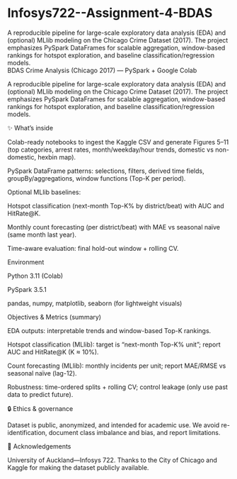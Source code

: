 # Infosys722--Assignment-4-BDAS
A reproducible pipeline for large-scale exploratory data analysis (EDA) and (optional) MLlib modeling on the Chicago Crime Dataset (2017). The project emphasizes PySpark DataFrames for scalable aggregation, window-based rankings for hotspot exploration, and baseline classification/regression models.  
BDAS Crime Analysis (Chicago 2017) — PySpark + Google Colab

A reproducible pipeline for large-scale exploratory data analysis (EDA) and (optional) MLlib modeling on the Chicago Crime Dataset (2017). The project emphasizes PySpark DataFrames for scalable aggregation, window-based rankings for hotspot exploration, and baseline classification/regression models.

✨ What’s inside

Colab-ready notebooks to ingest the Kaggle CSV and generate Figures 5–11 (top categories, arrest rates, month/weekday/hour trends, domestic vs non-domestic, hexbin map).

PySpark DataFrame patterns: selections, filters, derived time fields, groupBy/aggregations, window functions (Top-K per period).

Optional MLlib baselines:

Hotspot classification (next-month Top-K% by district/beat) with AUC and HitRate@K.

Monthly count forecasting (per district/beat) with MAE vs seasonal naïve (same month last year).

Time-aware evaluation: final hold-out window + rolling CV.

Environment

Python 3.11 (Colab)

PySpark 3.5.1

pandas, numpy, matplotlib, seaborn (for lightweight visuals)

Objectives & Metrics (summary)

EDA outputs: interpretable trends and window-based Top-K rankings.

Hotspot classification (MLlib): target is “next-month Top-K% unit”; report AUC and HitRate@K (K ≈ 10%).

Count forecasting (MLlib): monthly incidents per unit; report MAE/RMSE vs seasonal naïve (lag-12).

Robustness: time-ordered splits + rolling CV; control leakage (only use past data to predict future).

🔒 Ethics & governance

Dataset is public, anonymized, and intended for academic use. We avoid re-identification, document class imbalance and bias, and report limitations.

🙏 Acknowledgements

University of Auckland—Infosys 722. Thanks to the City of Chicago and Kaggle for making the dataset publicly available.
